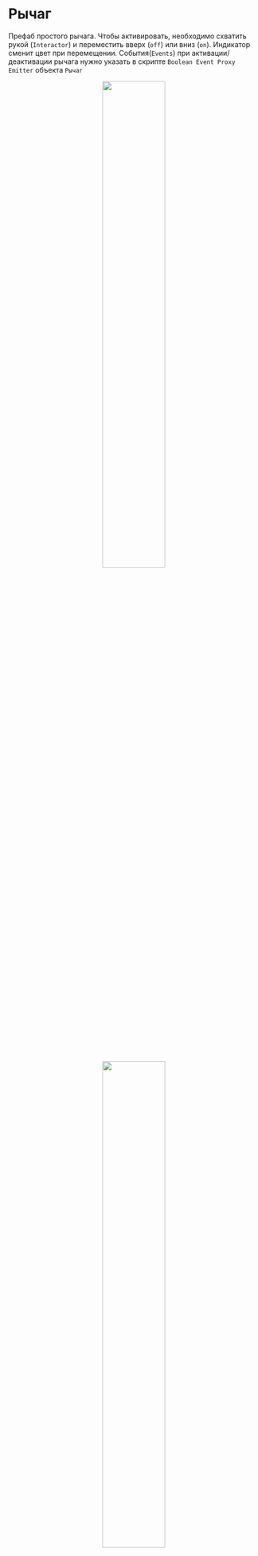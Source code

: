 # Рычаг

Префаб простого рычага. Чтобы активировать, необходимо схватить рукой (`Interactor`) и переместить вверх (`off`) или вниз (`on`). 
Индикатор сменит цвет при перемещении.
События(`Events`) при активации/деактивации рычага нужно указать в скрипте `Boolean Event Proxy Emitter` объекта `Рычаг`

<p align="center">
  <img width="50%" src="https://github.com/Picjavard/VRPlayerPackage/assets/27041046/d461a65a-5dd7-4f7c-9f88-641d80901509">
</p>

<p align="center">
  <img width="50%" src="https://github.com/Picjavard/VRPlayerPackage/assets/27041046/3c89835f-3d14-4587-b088-21ca004b79e1">
</p>

